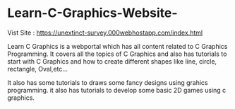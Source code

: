 # Learn-C-Graphics-Website-

Vist Site : https://unextinct-survey.000webhostapp.com/index.html

Learn C Graphics is a webportal which has all content related to C Graphics Programming. It covers all the topics of C Graphics and also has tutorials to start with C Graphics and how to create different shapes like line, circle, rectangle, Oval,etc...

It also has some tutorials to draws some fancy designs using grahics programming.
it also has tutorials to develop some basic 2D games using c graphics.
